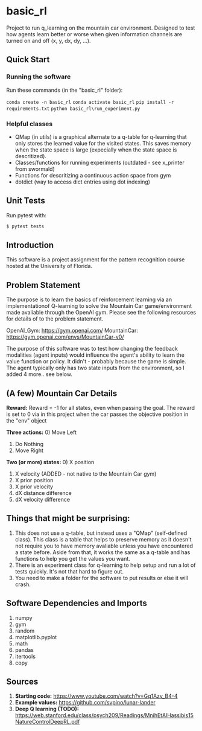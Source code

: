 # basic_rl

Project to run q_learning on the mountain car environment. Designed to test how agents learn better or worse when given information channels are turned on and off (x, y, dx, dy, ...). 

## Quick Start 

### Running the software
Run these commands (in the "basic_rl" folder): 

`conda create -n basic_rl`
`conda activate basic_rl`
`pip install -r requirements.txt`
`python basic_rl\run_experiment.py`

### Helpful classes
- QMap (in utils) is a graphical alternate to a q-table for q-learning that only stores the learned value for the visited states. This saves memory when the state space is large (expecially when the state space is descritized). 
- Classes/functions for running experiments (outdated - see x_printer from swormald)
- Functions for descritizing a continuous action space from gym 
- dotdict (way to access dict entries using dot indexing) 

## Unit Tests 
Run pytest with:
```bash
$ pytest tests
```
## Introduction 
This software is a project assignment for the pattern recognition course hosted at the University of Florida. 

## Problem Statement
The purpose is to learn the basics of reinforcement learning via an implementationof Q-learning
to solve the Mountain Car game/environment made avaliable through the OpenAI gym. Please see the 
following resources for details of to the problem statement. 

OpenAI_Gym:  https://gym.openai.com/
MountainCar: https://gym.openai.com/envs/MountainCar-v0/

The purpose of this software was to test how changing the feedback modalities (agent inputs) would influence the
agent's ability to learn the value function or policy. It didn't - probably because the game is simple. 
The agent typically only has two state inputs from the environment, so I added 4 more.. see below. 

## (A few) Mountain Car Details

**Reward:**
Reward = -1 for all states, even when passing the goal. The reward is set to 0 via in this project when the car passes the objective position in the "env" object 

**Three actions:** 
0) Move Left
1) Do Nothing
2) Move Right

**Two (or more) states:** 
0) X position
1) X velocity
(ADDED - not native to the Mountain Car gym) 
2) X prior position
3) X prior velocity
4) dX distance difference
5) dX velocity difference

## Things that might be surprising: 
1) This does not use a q-table, but instead uses a "QMap" (self-defined class). This class is a table that helps to preserve memory as it doesn't not require you to have memory avaliable unless you have encountered a state before. Aside from that, it works the same as a q-table and has functions to help you get the values you want. 
2) There is an experiment class for q-learning to help setup and run a lot of tests quickly. It's not that hard to figure out. 
3) You need to make a folder for the software to put results or else it will crash. 

## Software Dependencies and Imports 
1) numpy  
2) gym
3) random 
4) matplotlib.pyplot
5) math 
6) pandas  
7) itertools
8) copy 

## Sources 
1) **Starting code:**   https://www.youtube.com/watch?v=Gq1Azv_B4-4
2) **Example values:**  https://github.com/svpino/lunar-lander
3) **Deep Q learning (TODO):** https://web.stanford.edu/class/psych209/Readings/MnihEtAlHassibis15NatureControlDeepRL.pdf 

